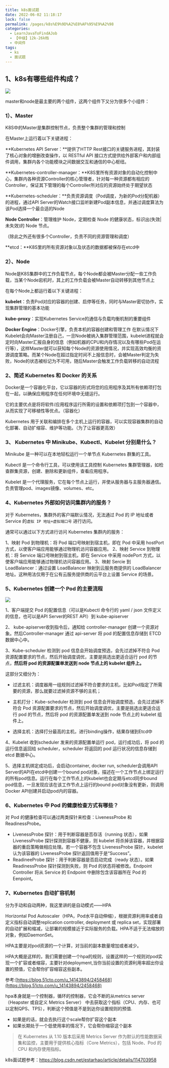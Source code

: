 ```yaml
---
title: k8s面试题
date: 2022-06-02 11:18:17
lock: false
permalink: /pages/k8s%E9%9D%A2%E8%AF%95%E9%A2%98
categories: 
  - LearnJavaToFindAJob
  - 【中级】12k-26k档
  - 中间件
tags: 
  - ks
  - 面试题
---
```

## 1、k8s有哪些组件构成？

![](https://img-blog.csdnimg.cn/20200315200407893.png?x-oss-process=image/watermark,type_ZmFuZ3poZW5naGVpdGk,shadow_10,text_aHR0cHM6Ly9ibG9nLmNzZG4ubmV0L3FxXzQwMzc4MDM0,size_16,color_FFFFFF,t_70)

master和node是最主要的两个组件，这两个组件下又分为很多个小组件：

### 1）、Master

K8S中的Master是集群控制节点，负责整个集群的管理和控制

在Master上运行着以下关键进程：

**Kubernetes API Server：**提供了HTTP Rest接口的关键服务进程，其封装了核心对象的增删改查操作，以 RESTful API 接口方式提供给外部客户和内部组件调用，集群内各个功能模块之间数据交互和通信的中心枢纽。

**Kubernetes-controller-manager：**K8S里所有资源对象的自动化控制中心，集群内各种资源Controller的核心管理者，针对每一种资源都有相应的Controller，保证其下管理的每个Controller所对应的资源始终处于期望状态

**Kubernetes-scheduler：**负责资源调度（Pod调度，为新的Pod分配机器）的进程，通过API Server的Watch接口监听新建Pod副本信息，并通过调度算法为该Pod选择一个最合适的Node

**Node Controller**：管理维护 Node，定期检查 Node 的健康状态，标识出(失效|未失效)的 Node 节点。

（除此之外还有很多个Controller，负责不同的资源管理和调度）

**etcd：**K8S里的所有资源对象以及状态的数据都被保存在etcd中

### 2）、Node

Node是K8S集群中的工作负载节点，每个Node都会被Master分配一些工作负载，当某个Node宕机时，其上的工作负载会被Master自动转移到其他节点上

在每个Node上都运行着以下关键进程：

**kubelet**：负责Pod对应的容器的创建、启停等任务，同时与Master密切协作，实现集群管理的基本功能

**kube-proxy**：实现Kubernetes Service的通信与负载均衡机制的重要组件

**Docker Engine**：Docker引擎，负责本机的容器创建和管理工作
在默认情况下Kubelet会向Master注册自己，一旦Node被纳入集群管理范围，kubelet进程就会定时向Master汇报自身的信息（例如机器的CPU和内存情况以及有哪些Pod在运行等），这样Master就可以获知每个Node的资源使用情况，并实现高效均衡的资源调度策略。而某个Node在超过指定时间不上报信息时，会被Master判定为失败，Node的状态被标记为不可用，随后Master会触发工作负载转移的自动流程





### 2、简述 Kubernetes 和 Docker 的关系

Docker是一个容器化平台，它以容器的形式将您的应用程序及其所有依赖项打包在一起，以确保应用程序在任何环境中无缝运行。

它的主要优点是将将软件/应用程序运行所需的设置和依赖项打包到一个容器中，从而实现了可移植性等优点。（容器化）

Kubernetes 用于关联和编排在多个主机上运行的容器，可以实现容器集群的自动化部署、自动扩缩容、维护等功能。（为了让容器更高效）



### 3、 Kubernetes 中 Minikube、Kubectl、Kubelet 分别是什么？

Minikube 是一种可以在本地轻松运行一个单节点 Kubernetes 群集的工具。

Kubectl 是一个命令行工具，可以使用该工具控制 Kubernetes 集群管理器，如检查群集资源，创建、删除和更新组件，查看应用程序。

Kubelet 是一个代理服务，它在每个节点上运行，并使从服务器与主服务器通信。负责管理pod、images镜像、volumes、etc。



### 4、Kubernetes 外部如何访问集群内的服务？

对于 Kubernetes，集群外的客户端默认情况，无法通过 Pod 的 IP 地址或者 Service 的`虚拟 IP 地址+虚拟端口号` 进行访问。

通常可以通过以下方式进行访问 Kubernetes 集群内的服务：

1、映射 Pod 到物理机：将 Pod 端口号映射到宿主机，即在 Pod 中采用 hostPort 方式，以使客户端应用能够通过物理机访问容器应用。
2、映射 Service 到物理机：将 Service 端口号映射到宿主机，即在 Service 中采用 nodePort 方式，以使客户端应用能够通过物理机访问容器应用。
3、映射 Sercie 到 LoadBalancer：通过设置 LoadBalancer 映射到云服务商提供的 LoadBalancer 地址。这种用法仅用于在公有云服务提供商的云平台上设置 Service 的场景。



### 5、Kubernetes 创建一个 Pod 的主要流程

![](https://img-blog.csdn.net/20180422000845368)

1、客户端提交 Pod 的配置信息（可以是Kubectl 命令行的 yaml  / json 文件定义的信息，也可以是API Server的REST API）到 kube-apiserver

2、 kube-apiserver收到指令后，通知给 controller-manager 创建一个资源对象。然后Controller-manager 通过 api-server 将 pod 的配置信息存储到 ETCD 数据中心中。

3、Kube-scheduler 检测到 pod 信息会开始调度预选，会先过滤掉不符合 Pod 资源配置要求的节点，然后开始调度调优，主要是挑选出更适合运行 pod 的节点，**然后将 pod 的资源配置单发送到 node 节点上的 kubelet 组件上。**

这部分又细分为：

- 过滤主机：调度器用一组规则过滤掉不符合要求的主机，比如Pod指定了所需要的资源，那么就要过滤掉资源不够的主机；

- 主机打分：Kube-scheduler 检测到 pod 信息会开始调度预选，会先过滤掉不符合 Pod 资源配置要求的节点，然后开始调度调优，主要是挑选出更适合运行 pod 的节点，然后将 pod 的资源配置单发送到 node 节点上的 kubelet 组件上。
-  选择主机：选择打分最高的主机，进行binding操作，结果存储到Etcd中

4、Kubelet 收到scheduler 发来的资源配置单运行 pod，运行成功后，将 pod 的运行信息返回给 scheduler，scheduler 将返回的 pod 运行状况的信息存储到 etcd 数据中心。

5、选择主机绑定成功后，会启动container, docker run, scheduler会调用API Server的API在etcd中创建一个bound pod对象，描述在一个工作节点上绑定运行的所有pod信息。运行在每个工作节点上的kubelet也会定期与etcd同步bound pod信息，一旦发现应该在该工作节点上运行的bound pod对象没有更新，则调用Docker API创建并启动pod内的容器。



### 6、Kubernetes 中 Pod 的健康检查方式有哪些？

对 Pod 的健康检查可以通过两类探针来检查：LivenessProbe 和 ReadinessProbe。

- LivenessProbe 探针：用于判断容器是否存活（running 状态），如果 LivenessProbe 探针探测到容器不健康，则 kubelet 将杀掉该容器，并根据容器的重启策略做相应处理。若一个容器不包含 LivenessProbe 探针，kubelet 认为该容器的 LivenessProbe 探针返回值用于是“Success”。
- ReadineeProbe 探针：用于判断容器是否启动完成（ready 状态）。如果 ReadinessProbe 探针探测到失败，则 Pod 的状态将被修改。Endpoint Controller 将从 Service 的 Endpoint 中删除包含该容器所在 Pod 的 Eenpoint。



### 7、Kubernetes 自动扩容机制

分为手动和自动两种，我这里讲的是自动模式——HPA

Horizontal Pod Autoscaler（HPA，Pod水平自动伸缩），根据资源利用率或者自定义指标自动调整replication controller, deployment 或 replica set，实现部署的自动扩展和缩减，让部署的规模接近于实际服务的负载。HPA不适于无法缩放的对象，例如DaemonSet。

HPA主要是对pod资源的一个计算，对当前的副本数量增加或者减少。

HPA大概是这样的，我们需要创建一个hpa的规则，设置这样的一个规则对pod实现一个扩容或者缩容，主要针对deployment,当你当前设置的资源利用率超出你设置的预值，它会帮你扩容缩容这些副本。

参考:[https://blog.51cto.com/u_14143894/2458468](https://blog.51cto.com/u_14143894/2458468)

hpa本身就是一个控制器，循环的控制器，它会不断的从metrics server（Heapster 或自定义 Metrics Server） 中去获取这个指标（CPU、内存、也可以定制QPS、TPS），判断这个预值是不是到达你设置规则的预值.

- 如果是的话，就会去执行这个scale帮你扩容这个副本
- 如果长期处于一个低使用率的情况下，它会帮你缩容这个副本

> 在 Kubernetes 从 1.10 版本后采用 Metrics Server 作为默认的性能数据采集和监控，主要用于提供核心指标（Core Metrics），包括 Node、Pod 的 CPU 和内存使用指标。



k8s面试题参考：https://blog.csdn.net/estarhao/article/details/114703958